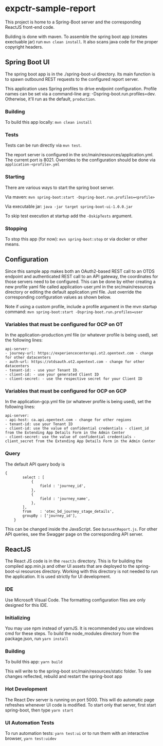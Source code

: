 # expctr-sample-report

This project is home to a Spring-Boot server and the corresponding ReactJS front-end code. 

Building is done with maven. To assemble the spring boot app (creates exectuable jar) run `mvn clean install`. It also scans java code for the proper copyright headers.

## Spring Boot UI
The spring boot app is in the ./spring-boot-ui directory. Its main function is to spawn outbound REST requests to the configured report server.

This application uses Spring profiles to drive endpoint configuration. Profile names can be set via a command-line arg:  -Dspring-boot.run.profiles=dev. Otherwise, it'll run as the default, `production`.

### Building
To build this app locally: `mvn clean install`

### Tests
Tests can be run directly via `mvn test`. 

The report server is configured in the src/main/resources/application.yml. The current port is 8021. Overrides to the configuration should be done via `application-<profile>.yml`

### Starting
There are various ways to start the spring boot server. 

Via maven: `mvn spring-boot:start -Dspring-boot.run.profiles=<profile>`

Via executable jar: `java -jar target spring-boot-ui-1.0.0.jar`

To skip test execution at startup add the `-DskipTests` argument.

### Stopping
To stop this app (for now): `mvn spring-boot:stop` or via docker or other means.


## Configuration

Since this sample app makes both an OAuth2-based REST call to an OTDS endpoint and authenticated REST call to an API gateway, the coordinates for those servers need to be configured. This can be done by either creating a new profile yaml file called application-user.yml in the src/main/resources directory or editing the default application.yml file. Just override the corresponding configuration values as shown below. 

Note if using a custom profile, include a profile argument in the mvn startup command:
`mvn spring-boot:start -Dspring-boot.run.profiles=user`


### Variables that must be configured for OCP on OT
In the application-production.yml file (or whatever profile is being used), set the following lines:

```
api-server:
- journey-url: https://experiencecenterapi.ot2.opentext.com - change for other datacenters
- auth-url: https://otdsauth.ot2.opentext.com - change for other datacenters
- tenant-id: - use your Tenant ID.
- client-id: - use your generated Client ID
- client-secret: - use the respective secret for your Client ID
```

### Variables that must be configured for OCP on GCP
In the application-gcp.yml file (or whatever profile is being used), set the following lines:

```
api-server:
- api-host: ca.api.opentext.com - change for other regions
- tenant-id: use your Tenant ID
- client-id: use the value of confidential credentials - client_id from the Extending App Details Form in the Admin Center
- client-secret: use the value of confidential credentials - client_secret from the Extending App Details Form in the Admin Center
```
### Query

The default API query body is
```
{
        select : [
            {
                field : 'journey_id',
            },
            {
                field : 'journey_name',
            },
        ],
        from    : 'otec_bd_journey_stage_details',
        groupBy : ['journey_id'],
    }
```

This can be changed inside the JavaScript. See `DatasetReport.js`. For other API queries, see the Swagger page on the corresponding API server.

## ReactJS
The React JS code is in the `reactJs` directory. This is for building the compiled app.min.js and other UI assets that are deployed to the spring-boot-ui resources directory. Working with this directory is not needed to run the application. It is used strictly for UI development.

### IDE
Use Microsoft Visual Code. The formatting configuration files are only designed for this IDE.

### Initializing
You may use npm instead of yarnJS. It is recommended you use windows cmd for these steps. To build the node_modules directory from the package.json, run `yarn install`

### Building
To build this app: `yarn build`

This will write to the spring-boot src/main/resources/static folder. To see changes reflected, rebuild and restart the spring-boot app

### Hot Development
The React Dev server is running on port 5000. This will do automatic page refreshes whenever UI code is modified. To start only that server, first start spring-boot, then type `yarn start`

### UI Automation Tests
To run automation tests: `yarn test:ui` or to run them with an interactive browser, `yarn test:uidev`
